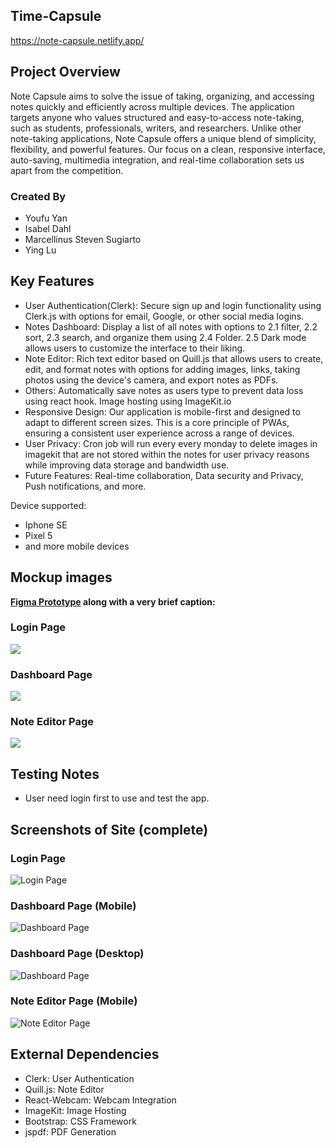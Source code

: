 ## Time-Capsule

https://note-capsule.netlify.app/

## Project Overview

Note Capsule aims to solve the issue of taking, organizing, and accessing notes quickly and efficiently across multiple devices. The application targets anyone who values structured and easy-to-access note-taking, such as students, professionals, writers, and researchers. Unlike other note-taking applications, Note Capsule offers a unique blend of simplicity, flexibility, and powerful features. Our focus on a clean, responsive interface, auto-saving, multimedia integration, and real-time collaboration sets us apart from the competition.

### Created By

- Youfu Yan
- Isabel Dahl
- Marcellinus Steven Sugiarto
- Ying Lu

## Key Features

- User Authentication(Clerk): Secure sign up and login functionality using Clerk.js with options for email, Google, or other social media logins.
- Notes Dashboard: Display a list of all notes with options to
  2.1 filter, 2.2 sort, 2.3 search, and organize them using 2.4 Folder. 2.5 Dark mode allows users to customize the interface to their liking.
- Note Editor: Rich text editor based on Quill.js that allows users to create, edit, and format notes with options for adding images, links, taking photos using the device's camera, and export notes as PDFs.
- Others: Automatically save notes as users type to prevent data loss using react hook. Image hosting using ImageKit.io
- Responsive Design: Our application is mobile-first and designed to adapt to different screen sizes. This is a core principle of PWAs, ensuring a consistent user experience across a range of devices.
- User Privacy: Cron job will run every every monday to delete images in imagekit that are not stored within the notes for user privacy reasons while improving data storage and bandwidth use.
- Future Features: Real-time collaboration, Data security and Privacy, Push notifications, and more.

Device supported:

- Iphone SE
- Pixel 5
- and more mobile devices

## Mockup images

**[Figma Prototype](https://www.figma.com/file/DR1Oxyx95T2sGyJcsxmc0v/Project2-LoFi?node-id=0%3A1&t=oNErMmuOGw5AKvIc-1) along with a very brief caption:**

### Login Page

![](Mockup/signon_login.png)

### Dashboard Page

![](/Mockup/dashboard.png)

### Note Editor Page

![](/Mockup/edit.png)

## Testing Notes

- User need login first to use and test the app.

## Screenshots of Site (complete)

### Login Page

![Login Page](/Screenshots/login.png)

### Dashboard Page (Mobile)

![Dashboard Page](/Screenshots/dashboard.png)

### Dashboard Page (Desktop)

![Dashboard Page](/Screenshots/dashboard_desktop.png)

### Note Editor Page (Mobile)

![Note Editor Page](/Screenshots/note.png)

## External Dependencies

- Clerk: User Authentication
- Quill.js: Note Editor
- React-Webcam: Webcam Integration
- ImageKit: Image Hosting
- Bootstrap: CSS Framework
- jspdf: PDF Generation

